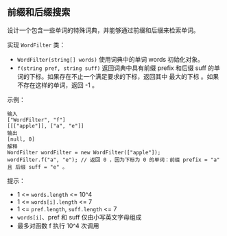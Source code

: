 ## 前缀和后缀搜索

设计一个包含一些单词的特殊词典，并能够通过前缀和后缀来检索单词。

实现 `WordFilter` 类：

* `WordFilter(string[] words)` 使用词典中的单词 words 初始化对象。
* `f(string pref, string suff)` 返回词典中具有前缀 prefix 和后缀 suff 的单词的下标。如果存在不止一个满足要求的下标，返回其中 最大的下标 。如果不存在这样的单词，返回 -1 。


示例：

```
输入
["WordFilter", "f"]
[[["apple"]], ["a", "e"]]
输出
[null, 0]
解释
WordFilter wordFilter = new WordFilter(["apple"]);
wordFilter.f("a", "e"); // 返回 0 ，因为下标为 0 的单词：前缀 prefix = "a" 且 后缀 suff = "e" 。
```

提示：

* 1 <= `words.length` <= 10^4
* 1 <= `words[i].length` <= 7
* 1 <= `pref.length`, `suff.length` <= 7
* `words[i]`、pref 和 suff 仅由小写英文字母组成
* 最多对函数 f 执行 10^4 次调用